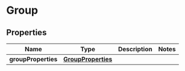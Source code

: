 
# Group

## Properties
Name | Type | Description | Notes
------------ | ------------- | ------------- | -------------
**groupProperties** | [**GroupProperties**](GroupProperties.md) |  | 



